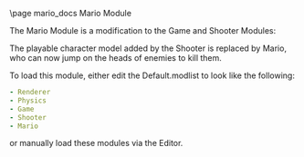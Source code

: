 \page mario_docs Mario Module

The Mario Module is a modification to the Game and Shooter Modules:

The playable character model added by the Shooter is replaced by Mario, who can now jump on the heads of enemies to kill them.

To load this module, either edit the Default.modlist to look like the following:

````yaml
- Renderer
- Physics
- Game
- Shooter
- Mario
````

or manually load these modules via the Editor.